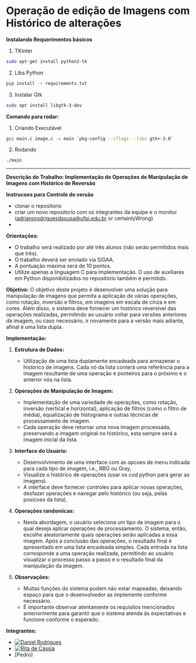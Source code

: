 # Operação de edição de Imagens com Histórico de alterações

**Instalando Requerimentos básicos**
1. TKinter
```bash
sudo apt-get install python3-tk
```
2. Libs Python

```bash
pip install -r requirements.txt
```
3. Instalar Gtk

```bash
sudo apt install libgtk-3-dev
```
**Comando para rodar:**
1. Criando Executável
```bash
gcc main.c image.c -o main `pkg-config --cflags --libs gtk+-3.0`
```
2. Rodando
```bash
./main
```


---

**Descrição do Trabalho: Implementação de Operações de Manipulação de Imagens com Histórico de Reversão**

**Instrucoes para Controle de versão**
- clonar o repositorio
- criar um novo repositorio com os integrantes da equipe e o monitor (adrianorodriguesdsousa@ufpi.edu.br or certainlyWrong)
- 


**Orientações:**
- O trabalho será realizado por até três alunos (não serão permitidos mais que três).
- O trabalho deverá ser enviado via SIGAA.
- A pontuação máxima será de 10 pontos.
- Utilize apenas a linguagem C para implementação. O uso de auxiliares em Python disponibilizados no repositório também é permitido.

**Objetivo:**
O objetivo deste projeto é desenvolver uma solução para manipulação de imagens que permita a aplicação de várias operações, como rotação, inversão e filtros, em imagens em escala de cinza e em cores. Além disso, o sistema deve fornecer um histórico reversível das operações realizadas, permitindo ao usuário voltar para versões anteriores da imagem, ou caso necessário, ir novamente para a versão mais adiante, afinal é uma lista dupla.

**Implementação:**
1. **Estrutura de Dados:**
   - Utilização de uma lista duplamente encadeada para armazenar o histórico de imagens. Cada nó da lista conterá uma referência para a imagem resultante de uma operação e ponteiros para o próximo e o anterior nós na lista.

2. **Operações de Manipulação de Imagem:**
   - Implementação de uma variedade de operações, como rotação, inversão (vertical e horizontal), aplicação de filtros (como o filtro de média), equalização de histograma e outras técnicas de processamento de imagem.
   - Cada operação deve retornar uma nova imagem processada, preservando a imagem original no histórico, esta sempre será a imagem inicial da lista.

3. **Interface do Usuário:**
   - Desenvolvimento de uma interface com as opcoes de menu indicada para cada tipo de imagem, i.e., RBG ou Gray, 
   - Visualize o histórico de operações (usar os cod python para gerar as imagens).
   - A interface deve fornecer controles para aplicar novas operações, desfazer operações e navegar pelo histórico (ou seja, pelas posicoes da lista).

4. **Operações randomicas:**
   - Nesta abordagem, o usuário seleciona um tipo de imagem para o qual deseja aplicar operações de processamento. O sistema, então, escolhe aleatoriamente quais operações serão aplicadas a essa imagem. Após a conclusão das operações, o resultado final é apresentado em uma lista encadeada simples. Cada entrada na lista corresponde a uma operação realizada, permitindo ao usuário visualizar o processo passo a passo e o resultado final da manipulação da imagem.

5. **Observações:**
   - Muitas funções do sistema podem não estar mapeadas, deixando espaço para que o desenvolvedor as implemente conforme necessário.
   - É importante observar atentamente os requisitos mencionados anteriormente para garantir que o sistema atenda às expectativas e funcione conforme o esperado.


**Integrantes:**
- [![Daniel Rodrigues](https://img.shields.io/badge/DanielRodri87-GitHub-blueviolet)](https://github.com/DanielRodri87)
- [![Rita de Cássia](https://img.shields.io/badge/ritar0drigues-GitHub-blueviolet)](https://github.com/ritar0drigues)
- [Pedro]
